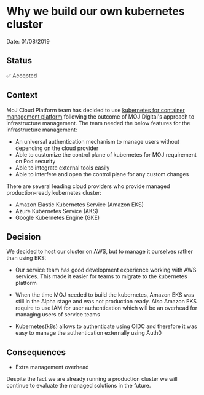 # Why we build our own kubernetes cluster

Date: 01/08/2019

## Status

✅ Accepted

## Context

MoJ Cloud Platform team has decided to use [kubernetes for container management platform](https://github.com/ministryofjustice/cloud-platform/blob/master/architecture-decision-record/004-use-kubernetes-for-container-management.md) following the outcome of MOJ Digital's approach to infrastructure management. The team needed the below features for the infrastructure management:

- An universal authentication mechanism to manage users without depending on the cloud provider
- Able to customize the control plane of kubernetes for MOJ requirement on Pod security
- Able to integrate external tools easily
- Able to interfere and open the control plane for any custom changes

There are several leading cloud providers who provide managed production-ready kubernetes cluster:

- Amazon Elastic Kubernetes Service (Amazon EKS)
- Azure Kubernetes Service (AKS)
- Google Kubernetes Engine (GKE)

## Decision

We decided to host our cluster on AWS, but to manage it ourselves rather than using EKS:
- Our service team has good development experience working with AWS services. This made it easier for teams to migrate to the kubernetes platform

- When the time MOJ needed to build the kubernetes, Amazon EKS was still in the Alpha stage and was not production ready. Also Amazon EKS require to use IAM for user authentication which will be an overhead for managing users of service teams

- Kubernetes(k8s) allows to authenticate using OIDC and therefore it was easy to manage the authentication externally using Auth0

## Consequences
- Extra management overhead

Despite the fact we are already running a production cluster we will continue to evaluate the managed solutions in the future.
